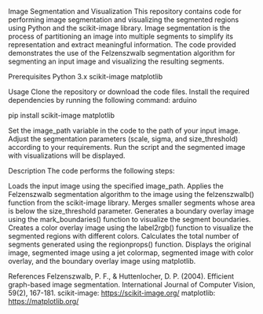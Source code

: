 Image Segmentation and Visualization
This repository contains code for performing image segmentation and visualizing the segmented regions using Python and the scikit-image library. 
Image segmentation is the process of partitioning an image into multiple segments to simplify its representation and extract meaningful information. 
The code provided demonstrates the use of the Felzenszwalb segmentation algorithm for segmenting an input image and visualizing the resulting segments.

Prerequisites
Python 3.x
scikit-image
matplotlib

Usage
Clone the repository or download the code files.
Install the required dependencies by running the following command:
arduino

pip install scikit-image matplotlib

Set the image_path variable in the code to the path of your input image.
Adjust the segmentation parameters (scale, sigma, and size_threshold) according to your requirements.
Run the script and the segmented image with visualizations will be displayed.

Description
The code performs the following steps:

Loads the input image using the specified image_path.
Applies the Felzenszwalb segmentation algorithm to the image using the felzenszwalb() function from the scikit-image library.
Merges smaller segments whose area is below the size_threshold parameter.
Generates a boundary overlay image using the mark_boundaries() function to visualize the segment boundaries.
Creates a color overlay image using the label2rgb() function to visualize the segmented regions with different colors.
Calculates the total number of segments generated using the regionprops() function.
Displays the original image, segmented image using a jet colormap, segmented image with color overlay, and the boundary overlay image using matplotlib.


References
Felzenszwalb, P. F., & Huttenlocher, D. P. (2004). Efficient graph-based image segmentation. International Journal of Computer Vision, 59(2), 167-181.
scikit-image: https://scikit-image.org/
matplotlib: https://matplotlib.org/
